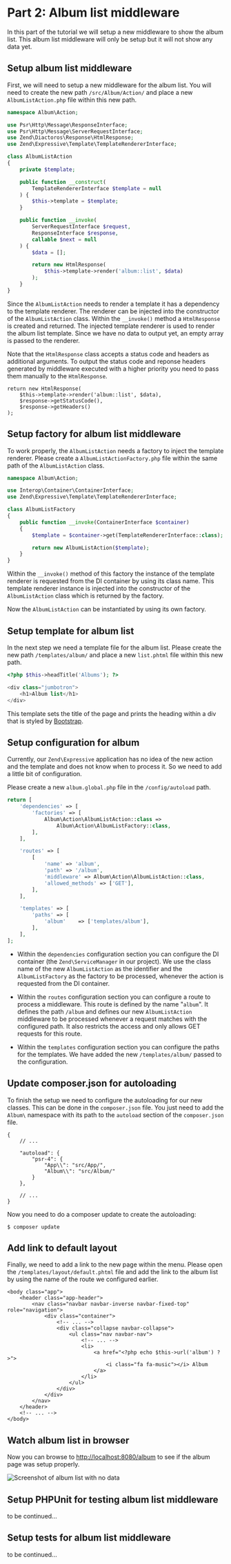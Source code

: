 # Part 2: Album list middleware

In this part of the tutorial we will setup a new middleware to show the 
album list. This album list middleware will only be setup but it will not
show any data yet.

## Setup album list middleware

First, we will need to setup a new middleware for the album list. You will
need to create the new path `/src/Album/Action/` and place a new 
`AlbumListAction.php` file within this new path.

```php
namespace Album\Action;

use Psr\Http\Message\ResponseInterface;
use Psr\Http\Message\ServerRequestInterface;
use Zend\Diactoros\Response\HtmlResponse;
use Zend\Expressive\Template\TemplateRendererInterface;

class AlbumListAction
{
    private $template;

    public function __construct(
        TemplateRendererInterface $template = null
    ) {
        $this->template = $template;
    }

    public function __invoke(
        ServerRequestInterface $request, 
        ResponseInterface $response,
        callable $next = null
    ) {
        $data = [];

        return new HtmlResponse(
            $this->template->render('album::list', $data)
        );
    }
}
```

Since the `AlbumListAction` needs to render a template it has a dependency
to the template renderer. The renderer can be injected into the constructor
of the `AlbumListAction` class. Within the `__invoke()` method a 
`HtmlResponse` is created and returned. The injected template renderer is
used to render the album list template. Since we have no data to output 
yet, an empty array is passed to the renderer.

Note that the `HtmlResponse` class accepts a status code and headers as 
additional arguments. To output the status code and reponse headers generated
by middleware executed with a higher priority you need to pass them manually
to the `HtmlResponse`.

```
return new HtmlResponse(
    $this->template->render('album::list', $data),
    $response->getStatusCode(), 
    $response->getHeaders()
);
```

## Setup factory for album list middleware

To work properly, the `AlbumListAction` needs a factory to inject the
template renderer. Please create a `AlbumListActionFactory.php` file within 
the same path of the `AlbumListAction` class. 

```php
namespace Album\Action;

use Interop\Container\ContainerInterface;
use Zend\Expressive\Template\TemplateRendererInterface;

class AlbumListFactory
{
    public function __invoke(ContainerInterface $container)
    {
        $template = $container->get(TemplateRendererInterface::class);

        return new AlbumListAction($template);
    }
}
```

Within the `__invoke()` method of this factory the instance of the 
template renderer is requested from the DI container by using its class
name. This template renderer instance is injected into the constructor of
the `AlbumListAction` class which is returned by the factory.

Now the `AlbumListAction` can be instantiated by using its own factory.

## Setup template for album list

In the next step we need a template file for the album list. Please create
the new path `/templates/album/` and place a new `list.phtml` file within 
this new path.

```php
<?php $this->headTitle('Albums'); ?>

<div class="jumbotron">
    <h1>Album list</h1>
</div>
```

This template sets the title of the page and prints the heading within a
div that is styled by [Bootstrap](http://getbootstrap.com/). 

## Setup configuration for album

Currently, our `Zend\Expressive` application has no idea of the new action
and the template and does not know when to process it. So we need to add
a little bit of configuration.

Please create a new `album.global.php` file in the `/config/autoload` 
path.

```php
return [
    'dependencies' => [
        'factories' => [
            Album\Action\AlbumListAction::class =>
                Album\Action\AlbumListFactory::class,
        ],
    ],

    'routes' => [
        [
            'name' => 'album',
            'path' => '/album',
            'middleware' => Album\Action\AlbumListAction::class,
            'allowed_methods' => ['GET'],
        ],
    ],

    'templates' => [
        'paths' => [
            'album'    => ['templates/album'],
        ],
    ],
];
```

* Within the `dependencies` configuration section you can configure the
  DI container (the `Zend\ServiceManager` in our project). We use the
  class name of the new `AlbumListAction` as the identifier and the 
  `AlbumListFactory` as the factory to be processed, whenever the action
  is requested from the DI container.

* Within the `routes` configuration section you can configure a route to 
  process a middleware. This route is defined by the name "`album`". It 
  defines the path `/album` and defines our new `AlbumListAction` 
  middleware to be processed whenever a request matches with the configured
  path. It also restricts the access and only allows GET requests for this
  route.
  
* Within the `templates` configuration section you can configure the paths
  for the templates. We have added the new `/templates/album/` passed to 
  the configuration. 

## Update composer.json for autoloading

To finish the setup we need to configure the autoloading for our new
classes. This can be done in the `composer.json` file. You just need to add 
the `Album\` namespace with its path to the `autoload` section of the 
`composer.json` file.

```
{
    // ... 

    "autoload": {
        "psr-4": {
            "App\\": "src/App/",
            "Album\\": "src/Album/"
        }
    },

    // ... 
}
```

Now you need to do a composer update to create the autoloading:

```
$ composer update
```

## Add link to default layout

Finally, we need to add a link to the new page within the menu. Please open
the `/templates/layout/default.phtml` file and add the link to the album 
list by using the name of the route we configured earlier.

```
<body class="app">
    <header class="app-header">
        <nav class="navbar navbar-inverse navbar-fixed-top" role="navigation">
            <div class="container">
                <!-- ... -->
                <div class="collapse navbar-collapse">
                    <ul class="nav navbar-nav">
                        <!-- ... -->
                        <li>
                            <a href="<?php echo $this->url('album') ?>">
                                <i class="fa fa-music"></i> Album
                            </a>
                        </li>
                    </ul>
                </div>
            </div>
        </nav>
    </header>
    <!-- ... -->
</body>
```

## Watch album list in browser

Now you can browse to 
[http://localhost:8080/album](http://localhost:8080/album) to see if the 
album page was setup properly. 

![Screenshot of album list with no data](images/screen-album-list-no-data.png)

## Setup PHPUnit for testing album list middleware

to be continued...

## Setup tests for album list middleware

to be continued...

